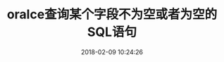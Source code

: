 ---
title: oralce查询某个字段不为空或者为空的SQL语句
date: 2018-02-09 10:24:26
categories: oracle
tags:
     - null
     - oracle
---